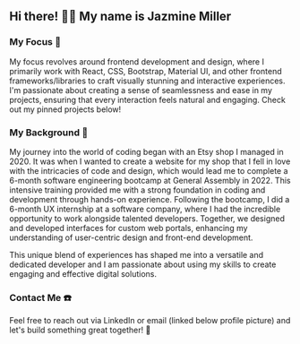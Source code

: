 ## Hi there! 👋🏽 My name is Jazmine Miller

### My Focus 🔭

My focus revolves around frontend development and design, where I primarily work with React, CSS, Bootstrap, Material UI, and other frontend frameworks/libraries to craft visually stunning and interactive experiences. I'm passionate about creating a sense of seamlessness and ease in my projects, ensuring that every interaction feels natural and engaging. Check out my pinned projects below!

### My Background 🎨

My journey into the world of coding began with an Etsy shop I managed in 2020. It was when I wanted to create a website for my shop that I fell in love with the intricacies of code and design, which would lead me to complete a 6-month software engineering bootcamp at General Assembly in 2022. This intensive training provided me with a strong foundation in coding and development through hands-on experience. Following the bootcamp, I did a 6-month UX internship at a software company, where I had the incredible opportunity to work alongside talented developers. Together, we designed and developed interfaces for custom web portals, enhancing my understanding of user-centric design and front-end development.

This unique blend of experiences has shaped me into a versatile and dedicated developer and I am passionate about using my skills to create engaging and effective digital solutions. 

### Contact Me ☎️
Feel free to reach out via LinkedIn or email (linked below profile picture) and let's build something great together! 🚀


<!--
**jazdmiller/jazdmiller** is a ✨ _special_ ✨ repository because its `README.md` (this file) appears on your GitHub profile.

Here are some ideas to get you started:

- 🔭 I’m currently working on ...
- 🌱 I’m currently learning ...
- 👯 I’m looking to collaborate on ...
- 🤔 I’m looking for help with ...
- 💬 Ask me about ...
- 📫 How to reach me: ...
- 😄 Pronouns: ...
- ⚡ Fun fact: ...
-->

